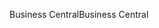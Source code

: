 <span data-ttu-id="9f799-101">Business Central</span><span class="sxs-lookup"><span data-stu-id="9f799-101">Business Central</span></span>
